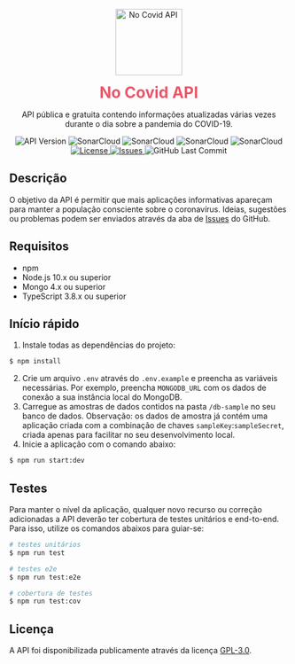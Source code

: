 <p align="center">
    <a href="https://api-no-covid.pedrosodre.dev/" target="blank">
        <img src="https://raw.githubusercontent.com/pedrosodre/no-covid-api/master/NoCovidApi.png" width="120" alt="No Covid API" />
    </a>
    <h1 align="center" style="color: #eb5569; margin: 0;">
        No Covid API
    </h1>
</p>

<p align="center">
    API pública e gratuita contendo informações atualizadas várias vezes durante o dia sobre a pandemia do COVID-19.
</p>

<p align="center">
    <a>
        <img src="https://img.shields.io/github/package-json/v/pedrosodre/no-covid-api" alt="API Version" />
    </a>
    <a>
        <img src="https://sonarcloud.io/api/project_badges/measure?project=no-covid-api&metric=alert_status" alt="SonarCloud">
    </a>
    <a>
        <img src="https://sonarcloud.io/api/project_badges/measure?project=no-covid-api&metric=security_rating" alt="SonarCloud">
    </a>
    <a>
        <img src="https://sonarcloud.io/api/project_badges/measure?project=no-covid-api&metric=coverage" alt="SonarCloud">
    </a>
    <a>
        <img src="https://sonarcloud.io/api/project_badges/measure?project=no-covid-api&metric=bugs" alt="SonarCloud">
    </a>
    <a href="LICENSE">
        <img src="https://img.shields.io/github/license/pedrosodre/no-covid-api" alt="License" />
    </a>
    <a href="issues">
        <img src="https://img.shields.io/github/issues-raw/pedrosodre/no-covid-api" alt="Issues" />
    </a>
    <a>
        <img src="https://img.shields.io/github/last-commit/pedrosodre/no-covid-api" alt="GitHub Last Commit" />
    </a>
</p>

## Descrição

 O objetivo da API é permitir que mais aplicações informativas apareçam para manter a população consciente sobre o coronavírus. Ideias, sugestões ou problemas podem ser enviados através da aba de <a href="issues">Issues</a> do GitHub.

## Requisitos
- npm
- Node.js 10.x ou superior
- Mongo 4.x ou superior
- TypeScript 3.8.x ou superior

## Início rápido

1. Instale todas as dependências do projeto:

```bash
$ npm install
```
2. Crie um arquivo `.env` através do `.env.example` e preencha as variáveis necessárias. Por exemplo, preencha `MONGODB_URL` com os dados de conexão a sua instância local do MongoDB.
3. Carregue as amostras de dados contidos na pasta `/db-sample` no seu banco de dados. Observação: os dados de amostra já contém uma aplicação criada com a combinação de chaves `sampleKey`:`sampleSecret`, criada apenas para facilitar no seu desenvolvimento local.
4. Inicie a aplicação com o comando abaixo:

```bash
$ npm run start:dev
```

## Testes

Para manter o nível da aplicação, qualquer novo recurso ou correção adicionadas a API deverão ter cobertura de testes unitários e end-to-end. Para isso, utilize os comandos abaixos para guiar-se:

```bash
# testes unitários
$ npm run test

# testes e2e
$ npm run test:e2e

# cobertura de testes
$ npm run test:cov
```

## Licença

A API foi disponibilizada publicamente através da licença [GPL-3.0](LICENSE).

